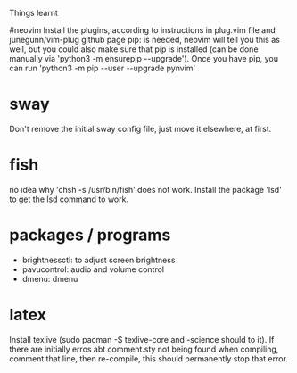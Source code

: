 Things learnt


#neovim
Install the plugins, according to instructions in plug.vim file and junegunn/vim-plug github page
pip: is needed, neovim will tell you this as well, but you could also make sure that pip is installed (can be done manually via 'python3 -m ensurepip --upgrade'). Once you have pip, you can run 'python3 -m pip --user --upgrade pynvim'

# sway
Don't remove the initial sway config file, just move it elsewhere, at first.


# fish
no idea why 'chsh -s /usr/bin/fish' does not work.
Install the package 'lsd' to get the lsd command to work.

# packages / programs
- brightnessctl: to adjust screen brightness
- pavucontrol: audio and volume control
- dmenu: dmenu

# latex
Install texlive (sudo pacman -S texlive-core and -science should to it). If there are initially erros abt comment.sty not being found when compiling, comment that line, then re-compile, this should permanently stop that error.
